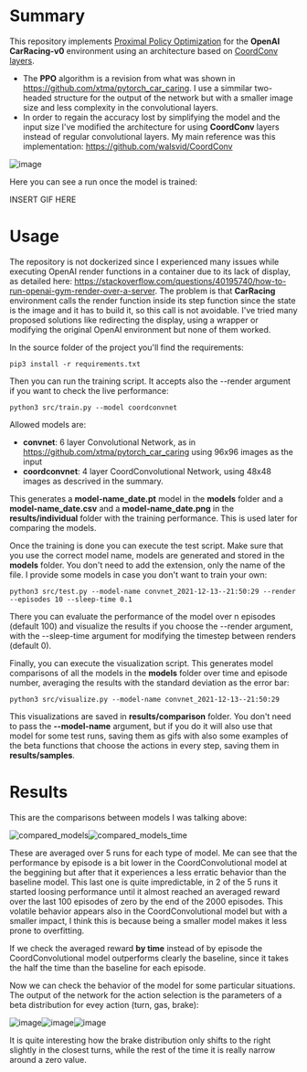 # Summary
This repository implements [Proximal Policy Optimization](https://medium.com/intro-to-artificial-intelligence/proximal-policy-optimization-ppo-a-policy-based-reinforcement-learning-algorithm-3cf126a7562d) for the **OpenAI CarRacing-v0** environment using an architecture based on [CoordConv layers](https://arxiv.org/abs/1807.03247).

* The **PPO** algorithm is a revision from what was shown in https://github.com/xtma/pytorch_car_caring. I use a simmilar two-headed structure for the output of the network but with a smaller image size and less complexity in the convolutional layers.
* In order to regain the accuracy lost by simplifying the model and the input size I've modified the architecture for using **CoordConv** layers instead of regular convolutional layers. My main reference was this implementation: https://github.com/walsvid/CoordConv

![image](https://user-images.githubusercontent.com/26325749/146055405-82e348bd-e11e-42f6-8cb9-bb0ae5286fd5.png)

Here you can see a run once the model is trained:

INSERT GIF HERE

# Usage

The repository is not dockerized since I experienced many issues while executing OpenAI render functions in a container due to its lack of display, as detailed here: https://stackoverflow.com/questions/40195740/how-to-run-openai-gym-render-over-a-server. The problem is that **CarRacing** environment calls the render function inside its step function since the state is the image and it has to build it, so this call is not avoidable. I've tried many proposed solutions like redirecting the display, using a wrapper or modifying the original OpenAI environment but none of them worked.

In the source folder of the project you'll find the requirements:

```
pip3 install -r requirements.txt
```

Then you can run the training script. It accepts also the --render argument if you want to check the live performance:

```
python3 src/train.py --model coordconvnet
```

Allowed models are:

* **convnet**: 6 layer Convolutional Network, as in https://github.com/xtma/pytorch_car_caring using 96x96 images as the input
* **coordconvnet**: 4 layer CoordConvolutional Network, using 48x48 images as descrived in the summary.

This generates a **model-name_date.pt** model in the **models** folder and a **model-name_date.csv** and a **model-name_date.png** in the **results/individual** folder with the training performance. This is used later for comparing the models.

Once the training is done you can execute the test script. Make sure that you use the correct model name, models are generated and stored in the **models** folder. You don't need to add the extension, only the name of the file. I provide some models in case you don't want to train your own:

```
python3 src/test.py --model-name convnet_2021-12-13--21:50:29 --render --episodes 10 --sleep-time 0.1
```

There you can evaluate the performance of the model over n episodes (default 100) and visualize the results if you choose the --render argument, with the --sleep-time argument for modifying the timestep between renders (default 0).

Finally, you can execute the visualization script. This generates model comparisons of all the models in the **models** folder over time and episode number, averaging the results with the standard deviation as the error bar:

```
python3 src/visualize.py --model-name convnet_2021-12-13--21:50:29
```

This visualizations are saved in **results/comparison** folder. You don't need to pass the **--model-name** argument, but if you do it will also use that model for some test runs, saving them as gifs with also some examples of the beta functions that choose the actions in every step, saving them in **results/samples**.

# Results

This are the comparisons between models I was talking above:

![compared_models](https://user-images.githubusercontent.com/26325749/146059217-cd30fa68-41d9-436c-ba8d-f826605bf547.png)![compared_models_time](https://user-images.githubusercontent.com/26325749/146059231-461f92f3-6fb0-4b0d-aefe-cf28a70244e1.png)

These are averaged over 5 runs for each type of model. Me can see that the performance by episode is a bit lower in the CoordConvolutional model at the beggining but after that it experiences a less erratic behavior than the baseline model. This last one is quite impredictable, in 2 of the 5 runs it started loosing performance until it almost reached an averaged reward over the last 100 episodes of zero by the end of the 2000 episodes. This volatile behavior appears also in the CoordConvolutional model but with a smaller impact, I think this is because being a smaller model makes it less prone to overfitting. 

If we check the averaged reward **by time** instead of by episode the CoordConvolutional model outperforms clearly the baseline, since it takes the half the time than the baseline for each episode.

Now we can check the behavior of the model for some particular situations. The output of the network for the action selection is the parameters of a beta distribution for evey action (turn, gas, brake):

![image](https://user-images.githubusercontent.com/26325749/146060487-87cdd779-1a7d-49f3-8845-73ad8934019f.png)![image](https://user-images.githubusercontent.com/26325749/146060615-ad22c401-4921-4454-ab88-654a7912b44b.png)![image](https://user-images.githubusercontent.com/26325749/146060686-cda619d3-0037-4b27-95c6-eb3c0a450959.png)


It is quite interesting how the brake distribution only shifts to the right slightly in the closest turns, while the rest of the time it is really narrow around a zero value.





